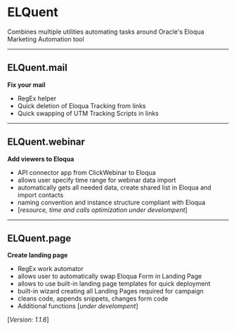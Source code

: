# ELQuent
Combines multiple utilities automating tasks around Oracle's Eloqua Marketing Automation tool

---
## ELQuent.mail
__Fix your mail__
- RegEx helper
- Quick deletion of Eloqua Tracking from links
- Quick swapping of UTM Tracking Scripts in links
---
## ELQuent.webinar
__Add viewers to Eloqua__
- API connector app from ClickWebinar to Eloqua
- allows user specify time range for webinar data import
- automatically gets all needed data, create shared list in Eloqua and import contacts
- naming convention and instance structure compliant with Eloqua
- [_resource, time and calls optimization under develompent_]
---
## ELQuent.page
__Create landing page__
- RegEx work automator
- allows user to automatically swap Eloqua Form in Landing Page
- allows to use built-in landing page templates for quick deployment
- built-in wizard creating all Landing Pages required for campaign
- cleans code, appends snippets, changes form code
- Additional functions [_under develompent_]

[_Version: 1.1.6_]